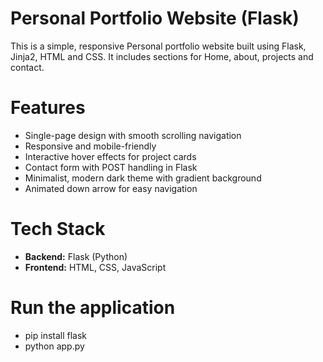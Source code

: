 # Personal Portfolio Website (Flask)
This is a simple, responsive Personal portfolio website built using Flask, Jinja2, HTML and CSS.
It includes sections for Home, about, projects and contact.

# Features
- Single-page design with smooth scrolling navigation
- Responsive and mobile-friendly
- Interactive hover effects for project cards
- Contact form with POST handling in Flask
- Minimalist, modern dark theme with gradient background
- Animated down arrow for easy navigation


# Tech Stack
- **Backend:** Flask (Python)
- **Frontend:** HTML, CSS, JavaScript

# Run the application
- pip install flask
- python app.py



